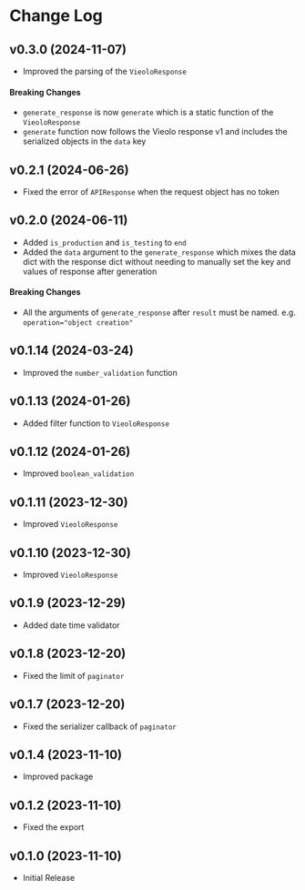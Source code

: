 # Change Log

## v0.3.0 (2024-11-07)
- Improved the parsing of the `VieoloResponse`

#### Breaking Changes
- `generate_response` is now `generate` which is a static function of the `VieoloResponse`
- `generate` function now follows the Vieolo response v1 and includes the serialized objects in the `data` key

## v0.2.1 (2024-06-26)
- Fixed the error of `APIResponse` when the request object has no token

## v0.2.0 (2024-06-11)
- Added `is_production` and `is_testing` to `end`
- Added the `data` argument to the `generate_response` which mixes the data dict with the response dict without needing to manually set the key and values of response after generation

#### Breaking Changes
- All the arguments of `generate_response` after `result` must be named. e.g. `operation="object creation"`

## v0.1.14 (2024-03-24)
- Improved the `number_validation` function

## v0.1.13 (2024-01-26)
- Added filter function to `VieoloResponse`

## v0.1.12 (2024-01-26)
- Improved `boolean_validation`

## v0.1.11 (2023-12-30)
- Improved `VieoloResponse`

## v0.1.10 (2023-12-30)
- Improved `VieoloResponse`

## v0.1.9 (2023-12-29)
- Added date time validator

## v0.1.8 (2023-12-20)
- Fixed the limit of `paginator`

## v0.1.7 (2023-12-20)
- Fixed the serializer callback of `paginator`

## v0.1.4 (2023-11-10)
- Improved package

## v0.1.2 (2023-11-10)
- Fixed the export

## v0.1.0 (2023-11-10)
- Initial Release
